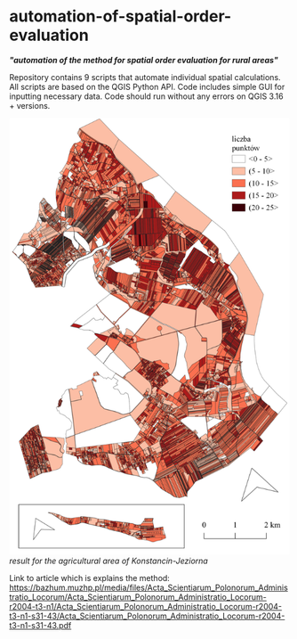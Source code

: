 # automation-of-spatial-order-evaluation
***"automation of the method for spatial order evaluation for rural areas"***

Repository contains 9 scripts that automate individual spatial calculations. All scripts are based on the QGIS Python API. Code includes simple GUI for inputting necessary data. Code should run without any errors on QGIS 3.16 + versions. 

![alt text](img/result.png?raw=true)
*result for the agricultural area of Konstancin-Jeziorna*

Link to article which is explains the method:
https://bazhum.muzhp.pl/media/files/Acta_Scientiarum_Polonorum_Administratio_Locorum/Acta_Scientiarum_Polonorum_Administratio_Locorum-r2004-t3-n1/Acta_Scientiarum_Polonorum_Administratio_Locorum-r2004-t3-n1-s31-43/Acta_Scientiarum_Polonorum_Administratio_Locorum-r2004-t3-n1-s31-43.pdf
